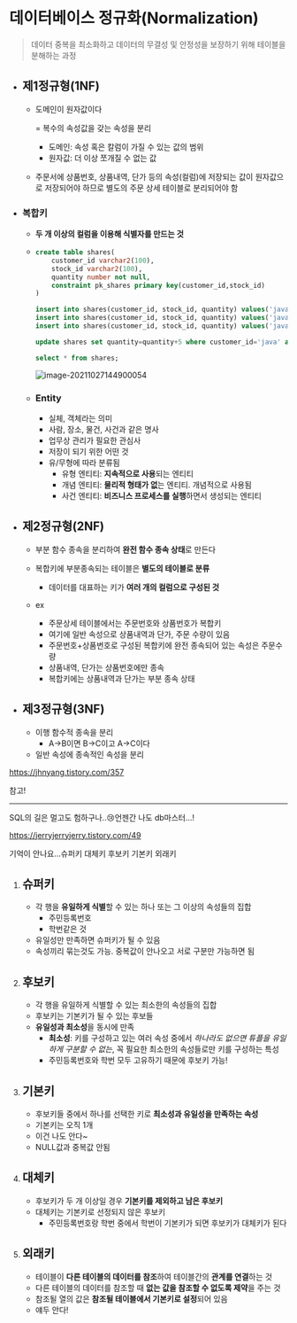 # 데이터베이스 정규화(Normalization)

> 데이터 중복을 최소화하고 데이터의 무결성 및 안정성을 보장하기 위해 테이블을 분해하는 과정

- ## 제1정규형(1NF)

  - 도메인이 원자값이다

    = 복수의 속성값을 갖는 속성을 분리

    - 도메인: 속성 혹은 칼럼이 가질 수 있는 값의 범위
    - 원자값: 더 이상 쪼개질 수 없는 값

  - 주문서에 상품번호, 상품내역, 단가 등의 속성(컬럼)에 저장되는 값이 원자값으로 저장되어야 하므로 별도의 주문 상세 테이블로 분리되어야 함

  

- ### 복합키

  - **두 개 이상의 컬럼을 이용해 식별자를 만드는 것**

  - ```sql
    create table shares(
    	customer_id varchar2(100),
    	stock_id varchar2(100),
    	quantity number not null,
    	constraint pk_shares primary key(customer_id,stock_id)
    )
    
    insert into shares(customer_id, stock_id, quantity) values('java','삼성',10);
    insert into shares(customer_id, stock_id, quantity) values('java','LG',20);
    insert into shares(customer_id, stock_id, quantity) values('java','삼성',5);
    
    update shares set quantity=quantity+5 where customer_id='java' and stock_id='삼성';
    
    select * from shares;
    ```

    ![image-20211027144900054](C:\Users\MIN\TIL\SQL\KOSTA_1027.assets\image-20211027144900054.png)

  - ### Entity

    - 실체, 객체라는 의미
    - 사람, 장소, 물건, 사건과 같은 명사
    - 업무상 관리가 필요한 관심사
    - 저장이 되기 위한 어떤 것
    - 유/무형에 따라 분류됨
      - 유형 엔티티: **지속적으로 사용**되는 엔티티
      - 개념 엔티티: **물리적 형태가 없**는 엔티티. 개념적으로 사용됨
      - 사건 엔티티: **비즈니스 프로세스를 실행**하면서 생성되는 엔티티

- ## 제2정규형(2NF)

  - 부분 함수 종속을 분리하여 **완전 함수 종속 상태**로 만든다

  - 복합키에 부분종속되는 테이블은 **별도의 테이블로 분류**

    - 데이터를 대표하는 키가 **여러 개의 컬럼으로 구성된 것**

  - ex

    - 주문상세 테이블에서는 주문번호와 상품번호가 복합키
    - 여기에 일반 속성으로 상품내역과 단가, 주문 수량이 있음
    - 주문번호+상품번호로 구성된 복합키에 완전 종속되어 있는 속성은 주문수량
    - 상품내역, 단가는 상품번호에만 종속
    - 복합키에는 상품내역과 단가는 부분 종속 상태

    

- ## 제3정규형(3NF)

  - 이행 함수적 종속을 분리
    - A->B이면 B->C이고 A->C이다
  - 일반 속성에 종속적인 속성을 분리









https://jhnyang.tistory.com/357

참고!

--------

SQL의 길은 멀고도 험하구나..:cry:언젠간 나도 db마스터...!

https://jerryjerryjerry.tistory.com/49

기억이 안나요...슈퍼키 대체키 후보키 기본키 외래키

1. ## 슈퍼키

   - 각 행을 **유일하게 식별**할 수 있는 하나 또는 그 이상의 속성들의 집합 
     - 주민등록번호
     - 학번같은 것
   - 유일성만 만족하면 슈퍼키가 될 수 있음
   - 속성끼리 묶는것도 가능. 중복값이 안나오고 서로 구분만 가능하면 됨

   

2. ## 후보키

   - 각 행을 유일하게 식별할 수 있는 최소한의 속성들의 집합
   - 후보키는 기본키가 될 수 있는 후보들
   - **유일성과 최소성**을 동시에 만족
     - **최소성**: 키를 구성하고 있는 여러 속성 중에서 *하나라도 없으면 튜플을 유일하게 구분할 수 없는*, 꼭 필요한 최소한의 속성들로만 키를 구성하는 특성
     - 주민등록번호와 학번 모두 고유하기 때문에 후보키 가능!

3. ## 기본키

   - 후보키들 중에서 하나를 선택한 키로 **최소성과 유일성을 만족하는 속성**
   - 기본키는 오직 1개
   - 이건 나도 안다~
   - NULL값과 중복값 안됨

4. ## 대체키

   - 후보키가 두 개 이상일 경우 **기본키를 제외하고 남은 후보키**
   - 대체키는 기본키로 선정되지 않은 후보키
     - 주민등록번호랑 학번 중에서 학번이 기본키가 되면 후보키가 대체키가 된다

5. ## 외래키

   - 테이블이 **다른 테이블의 데이터를 참조**하여 테이블간의 **관계를 연결**하는 것
   - 다른 테이블의 데이터를 참조할 때 **없는 값을 참조할 수 없도록 제약**을 주는 것
   - 참조될 열의 값은 **참조될 테이블에서 기본키로 설정**되어 있음
   - 얘두 안다!

